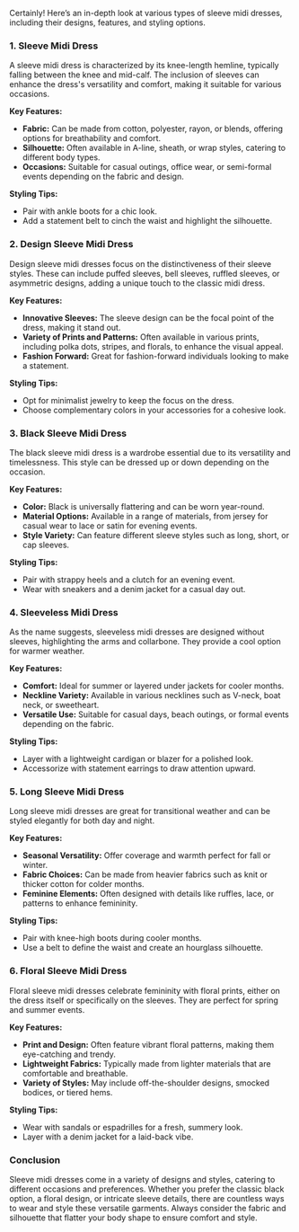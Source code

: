 Certainly! Here’s an in-depth look at various types of sleeve midi dresses, including their designs, features, and styling options.

### 1. Sleeve Midi Dress
A sleeve midi dress is characterized by its knee-length hemline, typically falling between the knee and mid-calf. The inclusion of sleeves can enhance the dress's versatility and comfort, making it suitable for various occasions. 

**Key Features:**
- **Fabric:** Can be made from cotton, polyester, rayon, or blends, offering options for breathability and comfort.
- **Silhouette:** Often available in A-line, sheath, or wrap styles, catering to different body types.
- **Occasions:** Suitable for casual outings, office wear, or semi-formal events depending on the fabric and design.

**Styling Tips:**
- Pair with ankle boots for a chic look.
- Add a statement belt to cinch the waist and highlight the silhouette.

### 2. Design Sleeve Midi Dress
Design sleeve midi dresses focus on the distinctiveness of their sleeve styles. These can include puffed sleeves, bell sleeves, ruffled sleeves, or asymmetric designs, adding a unique touch to the classic midi dress.

**Key Features:**
- **Innovative Sleeves:** The sleeve design can be the focal point of the dress, making it stand out.
- **Variety of Prints and Patterns:** Often available in various prints, including polka dots, stripes, and florals, to enhance the visual appeal.
- **Fashion Forward:** Great for fashion-forward individuals looking to make a statement.

**Styling Tips:**
- Opt for minimalist jewelry to keep the focus on the dress.
- Choose complementary colors in your accessories for a cohesive look.

### 3. Black Sleeve Midi Dress
The black sleeve midi dress is a wardrobe essential due to its versatility and timelessness. This style can be dressed up or down depending on the occasion.

**Key Features:**
- **Color:** Black is universally flattering and can be worn year-round.
- **Material Options:** Available in a range of materials, from jersey for casual wear to lace or satin for evening events.
- **Style Variety:** Can feature different sleeve styles such as long, short, or cap sleeves.

**Styling Tips:**
- Pair with strappy heels and a clutch for an evening event.
- Wear with sneakers and a denim jacket for a casual day out.

### 4. Sleeveless Midi Dress
As the name suggests, sleeveless midi dresses are designed without sleeves, highlighting the arms and collarbone. They provide a cool option for warmer weather.

**Key Features:**
- **Comfort:** Ideal for summer or layered under jackets for cooler months.
- **Neckline Variety:** Available in various necklines such as V-neck, boat neck, or sweetheart.
- **Versatile Use:** Suitable for casual days, beach outings, or formal events depending on the fabric.

**Styling Tips:**
- Layer with a lightweight cardigan or blazer for a polished look.
- Accessorize with statement earrings to draw attention upward.

### 5. Long Sleeve Midi Dress
Long sleeve midi dresses are great for transitional weather and can be styled elegantly for both day and night.

**Key Features:**
- **Seasonal Versatility:** Offer coverage and warmth perfect for fall or winter.
- **Fabric Choices:** Can be made from heavier fabrics such as knit or thicker cotton for colder months.
- **Feminine Elements:** Often designed with details like ruffles, lace, or patterns to enhance femininity.

**Styling Tips:**
- Pair with knee-high boots during cooler months.
- Use a belt to define the waist and create an hourglass silhouette.

### 6. Floral Sleeve Midi Dress
Floral sleeve midi dresses celebrate femininity with floral prints, either on the dress itself or specifically on the sleeves. They are perfect for spring and summer events.

**Key Features:**
- **Print and Design:** Often feature vibrant floral patterns, making them eye-catching and trendy.
- **Lightweight Fabrics:** Typically made from lighter materials that are comfortable and breathable.
- **Variety of Styles:** May include off-the-shoulder designs, smocked bodices, or tiered hems.

**Styling Tips:**
- Wear with sandals or espadrilles for a fresh, summery look.
- Layer with a denim jacket for a laid-back vibe.

### Conclusion
Sleeve midi dresses come in a variety of designs and styles, catering to different occasions and preferences. Whether you prefer the classic black option, a floral design, or intricate sleeve details, there are countless ways to wear and style these versatile garments. Always consider the fabric and silhouette that flatter your body shape to ensure comfort and style.